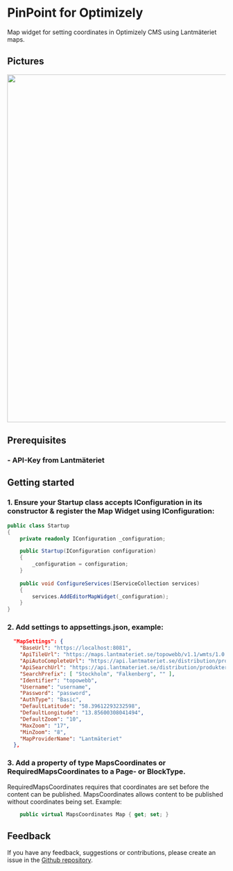 # PinPoint for Optimizely
Map widget for setting coordinates in Optimizely CMS using Lantmäteriet maps.

## Pictures
<img src="https://raw.githubusercontent.com/preciofishbone/Optimizely-PinPoint/refs/heads/main/Pictures/Ekens-lantmateriet-bild2.png" width="800">

## Prerequisites
### - API-Key from Lantmäteriet

## Getting started

### 1.  Ensure your Startup class accepts IConfiguration in its constructor & register the Map Widget using IConfiguration:
```csharp
public class Startup
{
    private readonly IConfiguration _configuration;

    public Startup(IConfiguration configuration)
    {
        _configuration = configuration;
    }
	
	public void ConfigureServices(IServiceCollection services)
    {
        services.AddEditorMapWidget(_configuration);
    }
}
```

### 2.  Add settings to appsettings.json, example:
```json
  "MapSettings": {
    "BaseUrl": "https://localhost:8081",
    "ApiTileUrl": "https://maps.lantmateriet.se/topowebb/v1.1/wmts/1.0.0/",
    "ApiAutoCompleteUrl": "https://api.lantmateriet.se/distribution/produkter/belagenhetsadress/v4.2/autocomplete/adress",
    "ApiSearchUrl": "https://api.lantmateriet.se/distribution/produkter/belagenhetsadress/v4.2/referens/fritext",
    "SearchPrefix": [ "Stockholm", "Falkenberg", "" ],
    "Identifier": "topowebb",
    "Username": "username",
    "Password": "password",
    "AuthType": "Basic",
    "DefaultLatitude": "58.39612293232598",
    "DefaultLongitude": "13.85600308041494",
    "DefaultZoom": "10",
    "MaxZoom": "17",
    "MinZoom": "8",
    "MapProviderName": "Lantmäteriet"
  },
```

### 3.  Add a property of type MapsCoordinates or RequiredMapsCoordinates to a Page- or BlockType.
RequiredMapsCoordinates requires that coordinates are set before the content can be published. 
MapsCoordinates allows content to be published without coordinates being set. Example:
```csharp    
    public virtual MapsCoordinates Map { get; set; }
```

## Feedback
If you have any feedback, suggestions or contributions, please create an issue in the [Github repository](https://github.com/preciofishbone/Optimizely-PinPoint).
